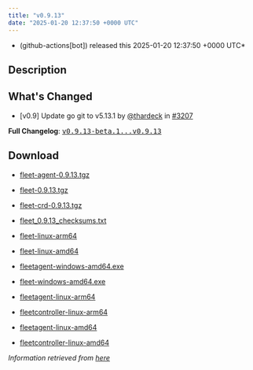 ```yaml
---
title: "v0.9.13"
date: "2025-01-20 12:37:50 +0000 UTC"
---
```



* (github-actions[bot]) released this 2025-01-20 12:37:50 +0000 UTC*



## Description


<h2>What's Changed</h2>
<ul>
<li>[v0.9] Update go git to v5.13.1 by <a class="user-mention notranslate" data-hovercard-type="user" data-hovercard-url="/users/thardeck/hovercard" data-octo-click="hovercard-link-click" data-octo-dimensions="link_type:self" href="https://github.com/thardeck">@thardeck</a> in <a class="issue-link js-issue-link" data-error-text="Failed to load title" data-id="2780518665" data-permission-text="Title is private" data-url="https://github.com/rancher/fleet/issues/3207" data-hovercard-type="pull_request" data-hovercard-url="/rancher/fleet/pull/3207/hovercard" href="https://github.com/rancher/fleet/pull/3207">#3207</a></li>
</ul>
<p><strong>Full Changelog</strong>: <a class="commit-link" href="https://github.com/rancher/fleet/compare/v0.9.13-beta.1...v0.9.13"><tt>v0.9.13-beta.1...v0.9.13</tt></a></p>



## Download


* [fleet-agent-0.9.13.tgz](https://github.com/rancher/fleet/releases/download/v0.9.13/fleet-agent-0.9.13.tgz)

* [fleet-0.9.13.tgz](https://github.com/rancher/fleet/releases/download/v0.9.13/fleet-0.9.13.tgz)

* [fleet-crd-0.9.13.tgz](https://github.com/rancher/fleet/releases/download/v0.9.13/fleet-crd-0.9.13.tgz)

* [fleet_0.9.13_checksums.txt](https://github.com/rancher/fleet/releases/download/v0.9.13/fleet_0.9.13_checksums.txt)

* [fleet-linux-arm64](https://github.com/rancher/fleet/releases/download/v0.9.13/fleet-linux-arm64)

* [fleet-linux-amd64](https://github.com/rancher/fleet/releases/download/v0.9.13/fleet-linux-amd64)

* [fleetagent-windows-amd64.exe](https://github.com/rancher/fleet/releases/download/v0.9.13/fleetagent-windows-amd64.exe)

* [fleet-windows-amd64.exe](https://github.com/rancher/fleet/releases/download/v0.9.13/fleet-windows-amd64.exe)

* [fleetagent-linux-arm64](https://github.com/rancher/fleet/releases/download/v0.9.13/fleetagent-linux-arm64)

* [fleetcontroller-linux-arm64](https://github.com/rancher/fleet/releases/download/v0.9.13/fleetcontroller-linux-arm64)

* [fleetagent-linux-amd64](https://github.com/rancher/fleet/releases/download/v0.9.13/fleetagent-linux-amd64)

* [fleetcontroller-linux-amd64](https://github.com/rancher/fleet/releases/download/v0.9.13/fleetcontroller-linux-amd64)




*Information retrieved from [here](https://github.com/rancher/fleet/releases/tag/v0.9.13)*

